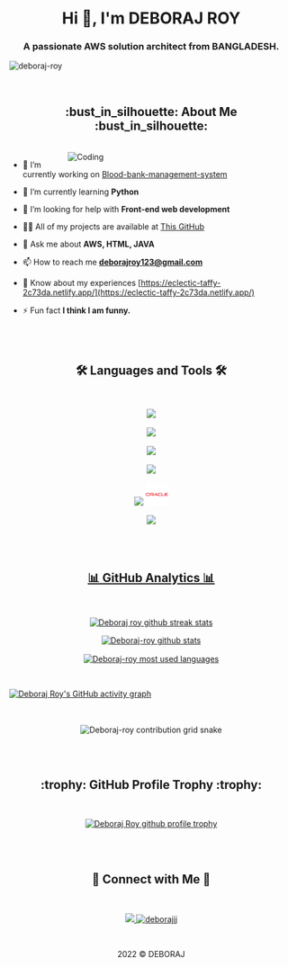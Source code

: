 <h1 align="center">Hi 👋, I'm DEBORAJ ROY</h1>
<h3 align="center">A passionate AWS solution architect from BANGLADESH.</h3>

<p align="left"> <img src="https://komarev.com/ghpvc/?username=deboraj-roy&label=Profile%20views&color=0e75b6&style=flat" alt="deboraj-roy" /> </p>

<br/>

<!-- about me -->
<h2 align="center"> :bust_in_silhouette: About Me :bust_in_silhouette: </h2>

<br/>





<img align="right" alt="Coding" width="400" src="https://cdn.dribbble.com/users/1162077/screenshots/3848914/programmer.gif">

- 🔭 I’m currently working on [Blood-bank-management-system](https://github.com/Deboraj-roy/Blood-bank-management-system)

- 🌱 I’m currently learning **Python**

- 🤝 I’m looking for help with **Front-end web development**

- 👨‍💻 All of my projects are available at [This GitHub](https://github.com/Deboraj-roy)

- 💬 Ask me about **AWS, HTML, JAVA**

- 📫 How to reach me **deborajroy123@gmail.com**

- 📄 Know about my experiences [https://eclectic-taffy-2c73da.netlify.app/](https://eclectic-taffy-2c73da.netlify.app/)

- ⚡ Fun fact **I think I am funny.**

<!-- end about me -->
 
<br/>
<br/>


<!-- language & tools -->
<h2 align="center">🛠 Languages and Tools 🛠</h2>
<br/>
<p align="center">
  <img src="https://skillicons.dev/icons?i=aws,gcp,azure,laravel" />
</p>
<p align="center">
  <img src="https://skillicons.dev/icons?i=c,cpp,java" />
</p>
<p align="center">
  <img src="https://skillicons.dev/icons?i=html,css,bootstrap" />
</p> 
<p align="center">
  <img src="https://skillicons.dev/icons?i=spring,maven,hibernate" />
</p>
<p align="center">
  <img src="https://skillicons.dev/icons?i=mysql" />
<a href="https://www.oracle.com/" target="_blank" rel="noreferrer"> <img src="https://raw.githubusercontent.com/devicons/devicon/master/icons/oracle/oracle-original.svg" alt="oracle" width="40" height="40"/> </a> <a href="https://www.php.net" target="_blank" rel="noreferrer">
</p>
<p align="center">
  <img src="https://skillicons.dev/icons?i=git,github,vscode,idea,linux,matlab" />
</p>
<!-- end language & tools -->


<br/>
<br />




<!-- github analytics -->
<h2 align="center"> 📊 GitHub Analytics 📊 </h2>
<br/>
<p align="center">
  <img align="center" src="https://github-readme-streak-stats.herokuapp.com/?user=Deboraj-roy&background=003855&currStreakNum=67e26d&ring=67e26d&fire=67e26d&currStreakLabel=67e26d&sideNums=ffffff&sideLabels=ffffff&dates=adb5bd&hide_border=true" alt="Deboraj roy github streak stats" />
</p>
<p align="center">
  <img align="center" src="https://github-readme-stats.vercel.app/api?username=Deboraj-roy&custom_title=GitHubStats&show_icons=true&locale=en&title_color=67e26d&text_color=ffffff&icon_color=67e26d&bg_color=003855&hide_border=true" alt="Deboraj-roy github stats" />
  
</p>
<p align="center">
  <img align="center" src="https://github-readme-stats.vercel.app/api/top-langs?username=Deboraj-roy&langs_count=8&layout=compact&card_width=445&title_color=67e26d&text_color=ffffff&icon_color=67e26d&bg_color=003855&hide_border=true" alt="Deboraj-roy most used languages" />
</p>

<br/>


[![Deboraj Roy's GitHub activity graph](https://activity-graph.herokuapp.com/graph?username=Deboraj-roy&&theme=xcode)](https://github.com/Deboraj-roy)


<br/>

<p align="center">
  <img align="center" src="https://raw.githubusercontent.com/Deboraj-roy/Deboraj-roy/output/github-contribution-grid-snake-dark.svg" alt="Deboraj-roy contribution grid snake" />



</p>
<!-- end github analytics -->
<br/>
<br/>

<!-- github profile trophy -->
<h2 align="center"> :trophy: GitHub Profile Trophy :trophy: </h2>

<br/>

<p align="center">
  <a href="https://github.com/ryo-ma/github-profile-trophy">
    <img src="https://github-profile-trophy.vercel.app/?username=deboraj-roy&theme=flat&margin-w=10&no-frame=true" alt="Deboraj Roy github profile trophy" />
  </a>
</p>
<!-- end github profile trophy -->

<br/>
<br/>


<!-- connect with me -->
<h2 align="center">🔗 Connect with Me 🔗</h2>

<br/>

<p align="center">
  <a href="https://www.linkedin.com/in/deboraj-roy-a725731a2" alt="deboraj-roy-a725731a2">
    <img src="https://skillicons.dev/icons?i=linkedin" />
  </a>
  <a href="https://fb.com/deborajjj" target="blank"><img src="https://raw.githubusercontent.com/rahuldkjain/github-profile-readme-generator/master/src/images/icons/Social/facebook.svg" alt="deborajjj" height="46" width="46" />
  </a>
   
</p>
<!-- end connect with me -->
<br />

<!---
![GitHub Snake Light](github-snake.svg#gh-light-mode-only)
![GitHub Snake dark](github-snake-dark.svg#gh-dark-mode-only)
--->


<!---
https://i.ibb.co/hC77shL/programmer.gif
https://cdn.dribbble.com/users/1162077/screenshots/3848914/programmer.gif
https://ibb.co/rv77kTF


![github contribution grid snake animation](https://raw.githubusercontent.com/Deboraj-roy/Deboraj-roy/output/github-contribution-grid-snake-dark.svg#gh-dark-mode-only)![github contribution grid snake animation](https://github.com/Deboraj-roy/Deboraj-roy/blob/output/github-contribution-grid-snake.svg#gh-light-mode-only)



Deboraj-roy/Deboraj-roy is a ✨ special ✨ repository because its `README.md` (this file) appears on your GitHub profile.
You can click the Preview link to take a look at your changes.
--->


<p align="center">2022 ©️ DEBORAJ</p>

